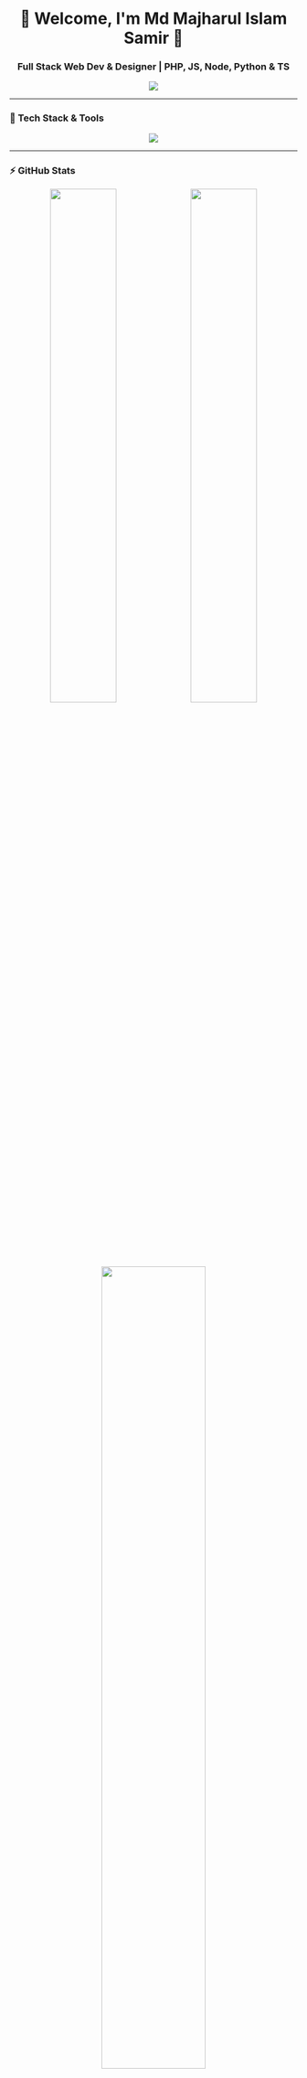 <h1 align="center">🚀 Welcome, I'm Md Majharul Islam Samir 👋</h1>
<h3 align="center">Full Stack Web Dev & Designer | PHP, JS, Node, Python & TS</h3>

<p align="center">
  <img src="https://readme-typing-svg.herokuapp.com?font=Orbitron&size=25&pause=1000&color=F7B93E&center=true&vCenter=true&width=600&lines=Full+Stack+Developer;Cyberpunk+Tech+Enthusiast;Building+Next-Gen+Web+Apps">
</p>

---

### **💾 Tech Stack & Tools**
<p align="center">
  <img src="https://skillicons.dev/icons?i=php,js,ts,nodejs,python,mysql,react,express,tailwind,linux" />
</p>

---

### **⚡ GitHub Stats**
<p align="center">
  <img width="48%" src="https://github-readme-stats.vercel.app/api?username=Dev-Majharul&show_icons=true&theme=tokyonight" />
  <img width="48%" src="https://github-readme-streak-stats.herokuapp.com/?user=Dev-Majharul&theme=tokyonight" />
</p>

<p align="center">
  <img width="60%" src="https://github-readme-activity-graph.vercel.app/graph?username=Dev-Majharul&theme=react-dark&hide_border=true&bg_color=000000&color=ff0f7b&line=ff8c00&point=ffffff" />
</p>

---

### **🔮 Featured Projects**
🚀 **[Orbizen Folder Storage System](https://github.com/Dev-Majharul/Orbizen)** – A cloud-based storage system.  
🛠️ **[Cyberpunk Auth System](https://github.com/Dev-Majharul/Cyberpunk-Login)** – A futuristic login authentication UI.  
⚡ **[Dark Mode Web UI](https://github.com/Dev-Majharul/DarkMode-UI)** – A fully responsive UI with animated effects.  

---

### **💻 Latest Activity**
<!--START_SECTION:activity-->
<p align="center">
  <img src="https://github-readme-activity-graph.vercel.app/graph?username=Dev-Majharul&theme=react-dark&hide_border=true&bg_color=000000&color=ff0f7b&line=ff8c00&point=ffffff" />
</p>

<!--END_SECTION:activity-->

---

### **👾 Cyber Terminal**
```console
$ whoami
> Full Stack Developer | PHP Expert | Cyberpunk Enthusiast

$ skills --list
> PHP, JS, Node.js, TypeScript, Python, MySQL, TailwindCSS, React, Express.js

$ socials --connect
> [LinkedIn](https://linkedin.com/in/your-link) | [Twitter](https://twitter.com/your-handle) | [GitHub](https://github.com/Dev-Majharul)

$ exit
> "Code, Innovate, Repeat."
